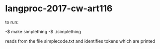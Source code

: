 # langproc-2017-cw-art116

to run:

-$ make simplething
-$ ./simplething

reads from the file simplecode.txt and identifies tokens which are printed
